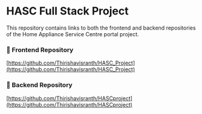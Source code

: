 # HASC Full Stack Project

This repository contains links to both the frontend and backend repositories of the Home Appliance Service Centre portal project.

### 🔗 Frontend Repository
[https://github.com/Thirishavisranth/HASC_Project](https://github.com/Thirishavisranth/HASC_Project)

### 🔗 Backend Repository
[https://github.com/Thirishavisranth/HASCproject](https://github.com/Thirishavisranth/HASCproject)
